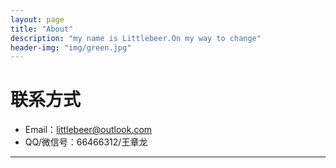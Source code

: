 ```yaml
---
layout: page
title: "About"
description: "my name is Littlebeer.On my way to change"
header-img: "img/green.jpg"
---
```





# 联系方式

*   Email：littlebeer@outlook.com
*   QQ/微信号：66466312/王章龙

* * *
